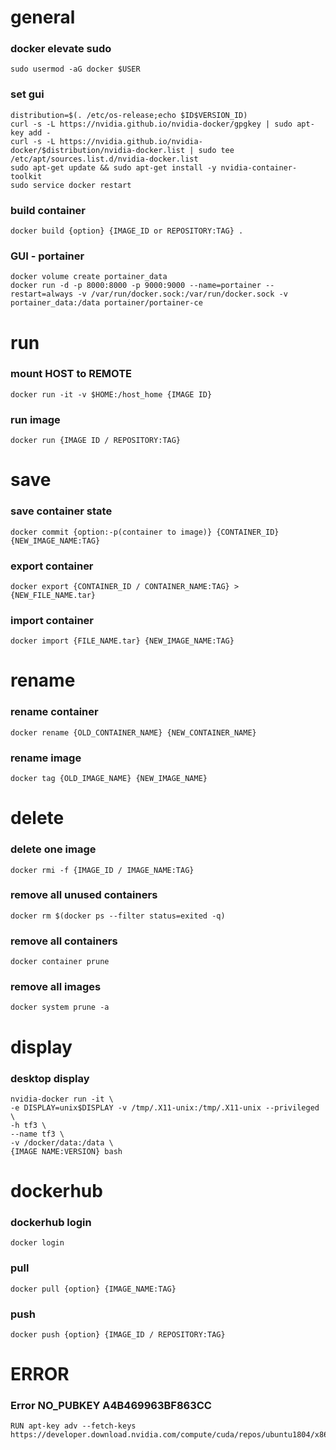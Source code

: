 # general
### docker elevate sudo
    sudo usermod -aG docker $USER
### set gui
    distribution=$(. /etc/os-release;echo $ID$VERSION_ID)
    curl -s -L https://nvidia.github.io/nvidia-docker/gpgkey | sudo apt-key add -
    curl -s -L https://nvidia.github.io/nvidia-docker/$distribution/nvidia-docker.list | sudo tee /etc/apt/sources.list.d/nvidia-docker.list
    sudo apt-get update && sudo apt-get install -y nvidia-container-toolkit
    sudo service docker restart
### build container
    docker build {option} {IMAGE_ID or REPOSITORY:TAG} .  
### GUI - portainer
    docker volume create portainer_data
    docker run -d -p 8000:8000 -p 9000:9000 --name=portainer --restart=always -v /var/run/docker.sock:/var/run/docker.sock -v portainer_data:/data portainer/portainer-ce
    
# run
### mount HOST to REMOTE
    docker run -it -v $HOME:/host_home {IMAGE ID}
### run image
    docker run {IMAGE ID / REPOSITORY:TAG}
    
# save
### save container state
    docker commit {option:-p(container to image)} {CONTAINER_ID} {NEW_IMAGE_NAME:TAG}
### export container
    docker export {CONTAINER_ID / CONTAINER_NAME:TAG} > {NEW_FILE_NAME.tar}
### import container
    docker import {FILE_NAME.tar} {NEW_IMAGE_NAME:TAG}
    
# rename
### rename container
    docker rename {OLD_CONTAINER_NAME} {NEW_CONTAINER_NAME}
### rename image
    docker tag {OLD_IMAGE_NAME} {NEW_IMAGE_NAME}
    
# delete
### delete one image
    docker rmi -f {IMAGE_ID / IMAGE_NAME:TAG}
### remove all unused containers
    docker rm $(docker ps --filter status=exited -q)
### remove all containers
    docker container prune
### remove all images
    docker system prune -a
    
# display
### desktop display
    nvidia-docker run -it \
    -e DISPLAY=unix$DISPLAY -v /tmp/.X11-unix:/tmp/.X11-unix --privileged \
    -h tf3 \
    --name tf3 \
    -v /docker/data:/data \
    {IMAGE NAME:VERSION} bash
    
    
# dockerhub
### dockerhub login
    docker login
### pull
    docker pull {option} {IMAGE_NAME:TAG}
### push
    docker push {option} {IMAGE_ID / REPOSITORY:TAG}
    
    
# ERROR
### Error NO_PUBKEY A4B469963BF863CC
    RUN apt-key adv --fetch-keys https://developer.download.nvidia.com/compute/cuda/repos/ubuntu1804/x86_64/3bf863cc.pub
